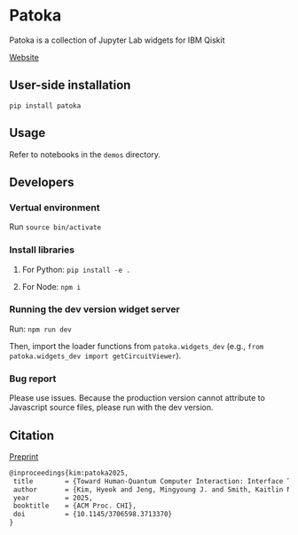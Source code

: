 # Patoka

Patoka is a collection of Jupyter Lab widgets for IBM Qiskit

[Website](https://see-mike-out.github.io/patoka/)

## User-side installation

`pip install patoka`

## Usage

Refer to notebooks in the `demos` directory.

## Developers

### Vertual environment

Run `source bin/activate`

### Install libraries

1. For Python:
 `pip install -e .`

2. For Node:
 `npm i`

### Running the dev version widget server

Run: `npm run dev`

Then, import the loader functions from `patoka.widgets_dev` (e.g., `from patoka.widgets_dev import getCircuitViewer`).

### Bug report

Please use issues. Because the production version cannot attribute to Javascript source files, please run with the dev version.

## Citation

[Preprint](https://arxiv.org/abs/2502.00202)

```latex
@inproceedings{kim:patoka2025,
 title        = {Toward Human-Quantum Computer Interaction: Interface Techniques for Usable Quantum Computing},
 author       = {Kim, Hyeok and Jeng, Mingyoung J. and Smith, Kaitlin N.},
 year         = 2025,
 booktitle    = {ACM Proc. CHI},
 doi          = {10.1145/3706598.3713370}
}
```
